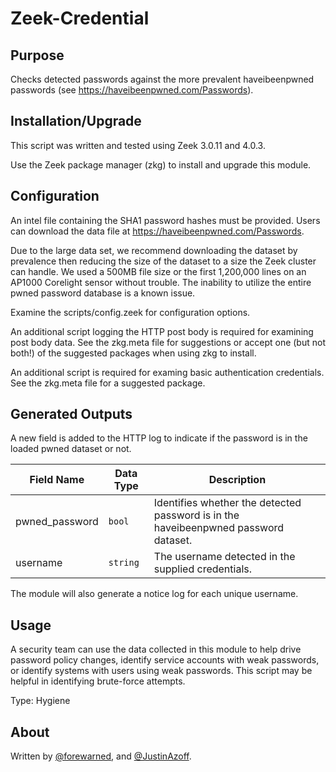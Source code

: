 
# Zeek-Credential

## Purpose

Checks detected passwords against the more prevalent haveibeenpwned passwords (see https://haveibeenpwned.com/Passwords).

## Installation/Upgrade

This script was written and tested using Zeek 3.0.11 and 4.0.3.

Use the Zeek package manager (zkg) to install and upgrade this module.

## Configuration

An intel file containing the SHA1 password hashes must be provided. Users can download the data file at https://haveibeenpwned.com/Passwords. 

Due to the large data set, we recommend downloading the dataset by prevalence then reducing the size of the dataset to a size the Zeek cluster can handle. We used a 500MB file size or the first 1,200,000 lines on an AP1000 Corelight sensor without trouble. The inability to utilize the entire pwned password database is a known issue.

Examine the scripts/config.zeek for configuration options.

An additional script logging the HTTP post body is required for examining post body data. See the zkg.meta file for suggestions or accept one (but not both!) of the suggested packages when using zkg to install.

An additional script is required for examing basic authentication credentials. See the zkg.meta file for a suggested package.

## Generated Outputs

A new field is added to the HTTP log to indicate if the password is in the loaded pwned dataset or not.

| Field Name | Data Type |  Description |
| ----- | ----- | ----- |
| pwned_password | `bool` | Identifies whether the detected password is in the haveibeenpwned password dataset. |
| username | `string` | The username detected in the supplied credentials. |

The module will also generate a notice log for each unique username.

## Usage

A security team can use the data collected in this module to help drive password policy changes, identify service accounts with weak passwords, or identify systems with users using weak passwords. This script may be helpful in identifying brute-force attempts.

Type: Hygiene

## About
Written by [@forewarned](https://github.com/forewarned), and [@JustinAzoff](https://github.com/JustinAzoff).
